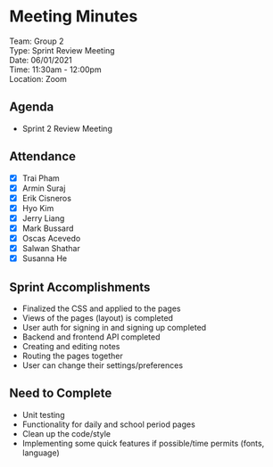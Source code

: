 # Meeting Minutes

Team: Group 2<br>
Type: Sprint Review Meeting<br>
Date: 06/01/2021<br>
Time: 11:30am - 12:00pm<br>
Location: Zoom<br>

## Agenda
- Sprint 2 Review Meeting

## Attendance
- [x] Trai Pham
- [x] Armin Suraj
- [x] Erik Cisneros
- [x] Hyo Kim
- [X] Jerry Liang
- [x] Mark Bussard
- [x] Oscas Acevedo
- [x] Salwan Shathar
- [x] Susanna He

## Sprint Accomplishments
- Finalized the CSS and applied to the pages
- Views of the pages (layout) is completed
- User auth for signing in and signing up completed
- Backend and frontend API completed
- Creating and editing notes
- Routing the pages together
- User can change their settings/preferences

## Need to Complete
- Unit testing
- Functionality for daily and school period pages
- Clean up the code/style
- Implementing some quick features if possible/time permits (fonts, language)